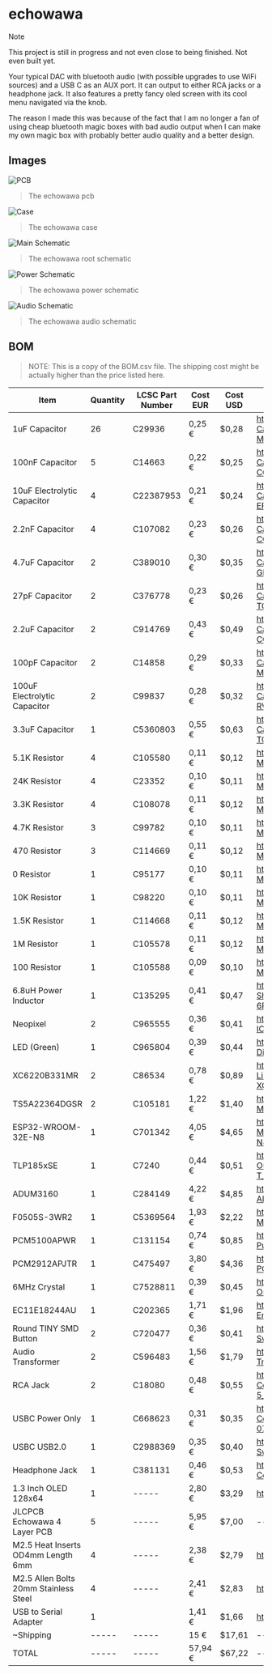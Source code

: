 # echowawa

> [!NOTE]
> This project is still in progress and not even close to being finished. Not even built yet.

Your typical DAC with bluetooth audio (with possible upgrades to use WiFi sources) and a USB C as an AUX port. It can output to either RCA jacks or a headphone jack. It also features a pretty fancy oled screen with its cool menu navigated via the knob.

The reason I made this was because of the fact that I am no longer a fan of using cheap bluetooth magic boxes with bad audio output when I can make my own magic box with probably better audio quality and a better design.

## Images

![PCB](.github/images/22.png)
> The echowawa pcb

![Case](.github/images/21.png)
> The echowawa case

![Main Schematic](.github/images/23.png)
> The echowawa root schematic

![Power Schematic](.github/images/24.png)
> The echowawa power schematic

![Audio Schematic](.github/images/25.png)
> The echowawa audio schematic

## BOM

> NOTE: This is a copy of the BOM.csv file. The shipping cost might be actually higher than the price listed here.

| Item | Quantity | LCSC Part Number | Cost EUR | Cost USD | Link |
|---|---|---|---|---|---|
| 1uF Capacitor | 26 | C29936 | 0,25 € | $0,28 | <https://lcsc.com/product-detail/Multilayer-Ceramic-Capacitors-MLCC-SMD-SMT_Samsung-Electro-Mechanics-CL10B105KA8NNNC_C29936.html> |
| 100nF Capacitor | 5 | C14663 | 0,22 € | $0,25 | <https://lcsc.com/product-detail/Multilayer-Ceramic-Capacitors-MLCC-SMD-SMT_YAGEO-CC0603KRX7R9BB104_C14663.html> |
| 10uF Electrolytic Capacitor | 4 | C22387953 | 0,21 € | $0,24 | <https://lcsc.com/product-detail/Aluminum-Electrolytic-Capacitors-SMD_FOLLON-EFVH025ADA100M0454_C22387953.html> |
| 2.2nF Capacitor | 4 | C107082 | 0,23 € | $0,26 | <https://lcsc.com/product-detail/Multilayer-Ceramic-Capacitors-MLCC-SMD-SMT_YAGEO-CC0603KRX7R9BB222_C107082.html> |
| 4.7uF Capacitor | 2 | C389010 | 0,30 € | $0,35 | <https://lcsc.com/product-detail/Multilayer-Ceramic-Capacitors-MLCC-SMD-SMT_muRata-GRM188Z71C475KE21D_C389010.html> |
| 27pF Capacitor | 2 | C376778 | 0,23 € | $0,26 | <https://lcsc.com/product-detail/Multilayer-Ceramic-Capacitors-MLCC-SMD-SMT_CCTC-TCC0603COG270J500CT_C376778.html> |
| 2.2uF Capacitor | 2 | C914769 | 0,43 € | $0,49 | <https://lcsc.com/product-detail/Multilayer-Ceramic-Capacitors-MLCC-SMD-SMT_YAGEO-CC0603KRX7R7BB225_C914769.html> |
| 100pF Capacitor | 2 | C14858 | 0,29 € | $0,33 | <https://lcsc.com/product-detail/Multilayer-Ceramic-Capacitors-MLCC-SMD-SMT_Samsung-Electro-Mechanics-CL10C101JB8NNNC_C14858.html> |
| 100uF Electrolytic Capacitor | 2 | C99837 | 0,28 € | $0,32 | <https://lcsc.com/product-detail/Aluminum-Electrolytic-Capacitors-SMD_ROQANG-RVE1V101M0607_C99837.html> |
| 3.3uF Capacitor | 1 | C5360803 | 0,55 € | $0,63 | <https://lcsc.com/product-detail/Multilayer-Ceramic-Capacitors-MLCC-SMD-SMT_CCTC-TCC0603X5R335M250CT_C5360803.html> |
| 5.1K Resistor | 4 | C105580 | 0,11 € | $0,12 | <https://lcsc.com/product-detail/Chip-Resistor-Surface-Mount_YAGEO-RC0603FR-075K1L_C105580.html> |
| 24K Resistor | 4 | C23352 | 0,10 € | $0,11 | <https://lcsc.com/product-detail/Chip-Resistor-Surface-Mount_UNI-ROYAL-0603WAF2402T5E_C23352.html> |
| 3.3K Resistor | 4 | C108078 | 0,11 € | $0,12 | <https://lcsc.com/product-detail/Chip-Resistor-Surface-Mount_YAGEO-RC0603FR-073K3L_C108078.html> |
| 4.7K Resistor | 3 | C99782 | 0,10 € | $0,11 | <https://lcsc.com/product-detail/Chip-Resistor-Surface-Mount_YAGEO-RC0603FR-074K7L_C99782.html> |
| 470 Resistor | 3 | C114669 | 0,11 € | $0,12 | <https://lcsc.com/product-detail/Chip-Resistor-Surface-Mount_YAGEO-RC0603FR-07470RL_C114669.html> |
| 0 Resistor | 1 | C95177  | 0,10 € | $0,11 | <https://lcsc.com/product-detail/Chip-Resistor-Surface-Mount_YAGEO-RC0603JR-070RL_C95177.html> |
| 10K Resistor | 1 | C98220 | 0,10 € | $0,11 | <https://lcsc.com/product-detail/Chip-Resistor-Surface-Mount_YAGEO-RC0603FR-0710KL_C98220.html> |
| 1.5K Resistor | 1 | C114668 | 0,11 € | $0,12 | <https://lcsc.com/product-detail/Chip-Resistor-Surface-Mount_YAGEO-RC0603FR-071K5L_C114668.html> |
| 1M Resistor | 1 | C105578 | 0,11 € | $0,12 | <https://lcsc.com/product-detail/Chip-Resistor-Surface-Mount_YAGEO-RC0603FR-071ML_C105578.html> |
| 100 Resistor | 1 | C105588 | 0,09 € | $0,10 | <https://lcsc.com/product-detail/Chip-Resistor-Surface-Mount_YAGEO-RC0603FR-07100RL_C105588.html> |
| 6.8uH Power Inductor | 1 | C135295 | 0,41 € | $0,47 | <https://lcsc.com/product-detail/Power-Inductors_SXN-Shun-Xiang-Nuo-Elec-SMNR6020-6R8MT_C135295.html> |
| Neopixel | 2 | C965555 | 0,36 € | $0,41 | <https://lcsc.com/product-detail/RGB-LEDs-Built-in-IC_Worldsemi-WS2812B-2020_C965555.html> |
| LED (Green) | 1 | C965804 | 0,39 € | $0,44 | <https://lcsc.com/product-detail/LED-Indication-Discrete_XINGLIGHT-XL-1608UGC-04_C965804.html> |
| XC6220B331MR | 2 | C86534 | 0,78 € | $0,89 | <https://lcsc.com/product-detail/Voltage-Regulators-Linear-Low-Drop-Out-LDO-Regulators_TOREX-XC6220B331MR-G_C86534.html> |
| TS5A22364DGSR | 2 | C105181 | 1,22 € | $1,40 | <https://lcsc.com/product-detail/Analog-Switches-Multiplexers_TI-TS5A22364DGSR_C105181.html> |
| ESP32-WROOM-32E-N8 | 1 | C701342 | 4,05 € | $4,65 | <https://lcsc.com/product-detail/WiFi-Modules_ESPRESSIF-ESP32-WROOM-32E-N8_C701342.html> |
| TLP185xSE | 1 | C7240 | 0,44 € | $0,51 | <https://lcsc.com/product-detail/Transistor-Photovoltaic-Output-Optoisolators_TOSHIBA-TLP185-GB-TPL-SE-T_C7240.html> |
| ADUM3160 | 1 | C284149 | 4,22 € | $4,85 | <https://lcsc.com/product-detail/Isolated-USB-ICs_ADI-ADUM3160BRWZ-RL_C284149.html> |
| F0505S-3WR2  | 1 | C5369564 | 1,93 € | $2,22 | <https://lcsc.com/product-detail/Isolated-Power-Modules_YLPTEC-F0505S-3WR2_C5369564.html> |
| PCM5100APWR | 1 | C131154 | 0,74 € | $0,85 | <https://lcsc.com/product-detail/ADCs-DACs-Special-Purpose_TI-PCM5100APWR_C131154.html> |
| PCM2912APJTR | 1 | C475497 | 3,80 € | $4,36 | <https://lcsc.com/product-detail/Audio-Interface-ICs_TI-PCM2912APJTR_C475497.html> |
| 6MHz Crystal | 1 | C7528811 | 0,39 € | $0,45 | <https://lcsc.com/product-detail/Crystals_YXC-Crystal-Oscillators-H6OEL89CSC-SUGYLC-6M_C7528811.html> |
| EC11E18244AU | 1 | C202365 | 1,71 € | $1,96 | <https://lcsc.com/product-detail/Rotary-Encoders_ALPSALPINE-EC11E18244AU_C202365.html> |
| Round TINY SMD Button | 2 | C720477 | 0,36 € | $0,41 | <https://lcsc.com/product-detail/Tactile-Switches_XUNPU-TS-1088-AR02016_C720477.html> |
| Audio Transformer | 2 | C596483 | 1,56 € | $1,79 | <https://lcsc.com/product-detail/Audio-Transformers_Sumida-ESMIT-4180-C_C596483.html> |
| RCA Jack | 2 | C18080 | 0,48 € | $0,55 | <https://lcsc.com/product-detail/RCA-Connector_BOOMELE-Boom-Precision-Elec-AV-5_C18080.html> |
| USBC Power Only | 1 | C668623 | 0,31 € | $0,35 | <https://lcsc.com/product-detail/USB-Connectors_SHOU-HAN-TYPE-C-6P-073_C668623.html> |
| USBC USB2.0 | 1 | C2988369 | 0,35 € | $0,40 | <https://lcsc.com/product-detail/USB-Connectors_G-Switch-GT-USB-7010ASV_C2988369.html> |
| Headphone Jack | 1 | C381131 | 0,46 € | $0,53 | <https://lcsc.com/product-detail/Audio-Connectors_XKB-Connection-PJ-3136-B_C381131.html> |
| 1.3 Inch OLED 128x64 | 1 | ----- | 2,80 € | $3,29 | <https://es.aliexpress.com/item/1005007451015054.html> |
| JLCPCB Echowawa 4 Layer PCB | 5 | ----- | 5,95 € | $7,00 | ----- |
| M2.5 Heat Inserts OD4mm Length 6mm  | 4 | ----- | 2,38 € | $2,79 | <https://es.aliexpress.com/item/1005003582355741.html> |
| M2.5 Allen Bolts 20mm Stainless Steel | 4 | ----- | 2,41 € | $2,83 | <https://es.aliexpress.com/item/32810872544.html> |
| USB to Serial Adapter | 1 |  | 1,41 € | $1,66 | <https://es.aliexpress.com/item/1005006445462581.html> |
| ~Shipping | ----- | ----- | 15 € | $17,61 | ----- |
| TOTAL | ----- | ----- | 57,94 € | $67,22 | ----- |
